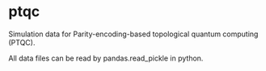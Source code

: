 # ptqc
Simulation data for Parity-encoding-based topological quantum computing (PTQC).

All data files can be read by pandas.read_pickle in python.
